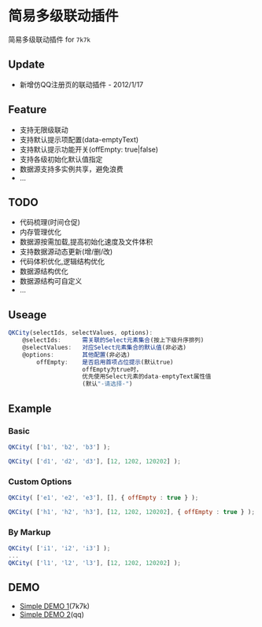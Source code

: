 # 简易多级联动插件

简易多级联动插件 for `7k7k`

## Update

+ 新增仿QQ注册页的联动插件 - 2012/1/17

## Feature

+ 支持无限级联动
+ 支持默认提示项配置(data-emptyText)
+ 支持默认提示功能开关(offEmpty: true|false)
+ 支持各级初始化默认值指定
+ 数据源支持多实例共享，避免浪费
+ ...

## TODO

+ 代码梳理(时间仓促)
+ 内存管理优化
+ 数据源按需加载,提高初始化速度及文件体积
+ 支持数据源动态更新(增/删/改)
+ 代码体积优化,逻辑结构优化
+ 数据源结构优化
+ 数据源结构可自定义
+ ...

## Useage

``` javascript
QKCity(selectIds, selectValues, options):
    @selectIds:      需关联的Select元素集合(按上下级升序排列)
    @selectValues:   对应Select元素集合的默认值(非必选)
    @options:        其他配置(非必选)
        offEmpty:    是否启用首项占位提示(默认true)
                     offEmpty为true时，
                     优先使用Select元素的data-emptyText属性值
                     (默认"-请选择-")
```

## Example

### Basic

``` javascript
QKCity( ['b1', 'b2', 'b3'] );

QKCity( ['d1', 'd2', 'd3'], [12, 1202, 120202] );
```

### Custom Options

``` javascript
QKCity( ['e1', 'e2', 'e3'], [], { offEmpty : true } );

QKCity( ['h1', 'h2', 'h3'], [12, 1202, 120202], { offEmpty : true } );
```

### By Markup

``` javascript
QKCity( ['i1', 'i2', 'i3'] );
...
QKCity( ['l1', 'l2', 'l3'], [12, 1202, 120202] );
```

## DEMO

+ [Simple DEMO 1](http://zfkun.github.io/js/demo/QKCity/)(7k7k)
+ [Simple DEMO 2](http://zfkun.github.io/js/demo/QKCity/qq.html)(qq)
